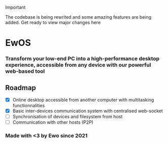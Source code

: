 > [!IMPORTANT]  
> The codebase is being rewrited and some amazing features are being added. Get ready to view major changes here

# EwOS
### Transform your low-end PC into a high-performance desktop experience, accessible from any device with our powerful web-based tool

## Roadmap
- [x] Online desktop accessible from another computer with multitasking functionnalities
- [x] Basic inter-devices communication system with centralised web-socket
- [ ] Synchronisation of devices and filesystem from host
- [ ] Communication with other hosts (P2P)

### Made with <3 by Ewo since 2021
